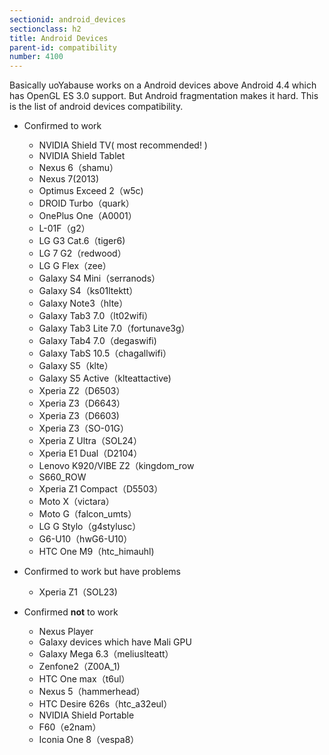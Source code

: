 ```yaml
---
sectionid: android_devices
sectionclass: h2
title: Android Devices
parent-id: compatibility
number: 4100
---
```


Basically uoYabause works on a Android devices above Android 4.4 which has OpenGL ES 3.0 support. But Android fragmentation makes it hard. This is the list of android devices compatibility.

* Confirmed to work
  - NVIDIA Shield TV( most recommended! )
  - NVIDIA Shield Tablet 
  - Nexus 6（shamu）
  - Nexus 7(2013)
  - Optimus Exceed 2（w5c)
  - DROID Turbo（quark）
  - OnePlus One（A0001）
  - L-01F（g2）
  - LG G3 Cat.6（tiger6)
  - LG 7 G2（redwood）
  - LG G Flex（zee）
  - Galaxy S4 Mini（serranods）  
  - Galaxy S4（ks01ltektt）
  - Galaxy Note3（hlte）
  - Galaxy Tab3 7.0（lt02wifi）
  - Galaxy Tab3 Lite 7.0（fortunave3g）
  - Galaxy Tab4 7.0（degaswifi)
  - Galaxy TabS 10.5（chagallwifi）
  - Galaxy S5（klte）
  - Galaxy S5 Active（klteattactive)
  - Xperia Z2（D6503）
  - Xperia Z3（D6643）
  - Xperia Z3（D6603)
  - Xperia Z3（SO-01G）
  - Xperia Z Ultra（SOL24）
  - Xperia E1 Dual（D2104）
  - Lenovo K920/VIBE Z2（kingdom_row
  - S660_ROW
  - Xperia Z1 Compact（D5503）
  - Moto X（victara）
  - Moto G（falcon_umts）
  - LG G Stylo（g4stylusc）
  - G6-U10（hwG6-U10）
  - HTC One M9（htc_himauhl)

  
* Confirmed to work but have problems
  - Xperia Z1（SOL23)


* Confirmed **not** to work
  - Nexus Player
  - Galaxy devices which have Mali GPU
  - Galaxy Mega 6.3（meliuslteatt）
  - Zenfone2（Z00A_1)
  - HTC One max（t6ul）
  - Nexus 5（hammerhead）
  - HTC Desire 626s（htc_a32eul）
  - NVIDIA Shield Portable
  - F60（e2nam）
  - Iconia One 8（vespa8）


  
